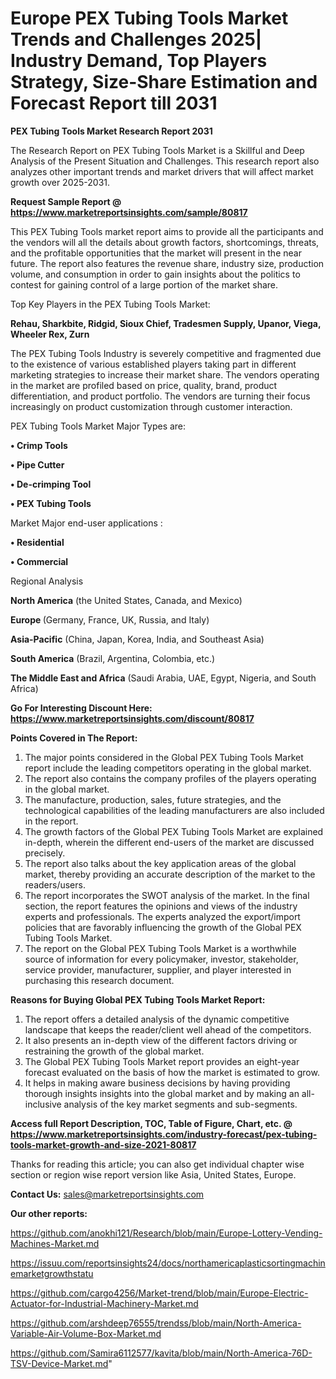 # Europe PEX Tubing Tools Market Trends and Challenges 2025| Industry Demand, Top Players Strategy, Size-Share Estimation and Forecast Report till 2031

<strong>PEX Tubing Tools Market Research Report 2031</strong>

The Research Report on PEX Tubing Tools Market is a Skillful and Deep Analysis of the Present Situation and Challenges. This research report also analyzes other important trends and market drivers that will affect market growth over 2025-2031.

<strong>Request Sample Report @ <a href=https://www.marketreportsinsights.com/sample/80817>https://www.marketreportsinsights.com/sample/80817</a></strong>

This PEX Tubing Tools market report aims to provide all the participants and the vendors will all the details about growth factors, shortcomings, threats, and the profitable opportunities that the market will present in the near future. The report also features the revenue share, industry size, production volume, and consumption in order to gain insights about the politics to contest for gaining control of a large portion of the market share.

Top Key Players in the PEX Tubing Tools Market:

<strong>Rehau, Sharkbite, Ridgid, Sioux Chief, Tradesmen Supply, Upanor, Viega, Wheeler Rex, Zurn</strong>

The PEX Tubing Tools Industry is severely competitive and fragmented due to the existence of various established players taking part in different marketing strategies to increase their market share. The vendors operating in the market are profiled based on price, quality, brand, product differentiation, and product portfolio. The vendors are turning their focus increasingly on product customization through customer interaction.

PEX Tubing Tools Market Major Types are:

<strong>• Crimp Tools

• Pipe Cutter

• De-crimping Tool

• PEX Tubing Tools</strong>

Market Major end-user applications :

<strong>• Residential

• Commercial</strong>

Regional Analysis

</u><strong><b>North America</b></strong> (the United States, Canada, and Mexico)

<strong><b>Europe </b></strong>(Germany, France, UK, Russia, and Italy)

<strong><b>Asia-Pacific</b></strong> (China, Japan, Korea, India, and Southeast Asia)

<strong><b>South America</b></strong> (Brazil, Argentina, Colombia, etc.)

<strong><b>The Middle East and Africa</b></strong> (Saudi Arabia, UAE, Egypt, Nigeria, and South Africa)

<strong>Go For Interesting Discount Here: <a href=https://www.marketreportsinsights.com/discount/80817>https://www.marketreportsinsights.com/discount/80817</a></strong>

<strong>Points Covered in The Report:</strong>
<ol>
  <li>The major points considered in the Global PEX Tubing Tools Market report include the leading competitors operating in the global market.</li>
  <li>The report also contains the company profiles of the players operating in the global market.</li>
  <li>The manufacture, production, sales, future strategies, and the technological capabilities of the leading manufacturers are also included in the report.</li>
  <li>The growth factors of the Global PEX Tubing Tools Market are explained in-depth, wherein the different end-users of the market are discussed precisely.</li>
  <li>The report also talks about the key application areas of the global market, thereby providing an accurate description of the market to the readers/users.</li>
  <li>The report incorporates the SWOT analysis of the market. In the final section, the report features the opinions and views of the industry experts and professionals. The experts analyzed the export/import policies that are favorably influencing the growth of the Global PEX Tubing Tools Market.</li>
  <li>The report on the Global PEX Tubing Tools Market is a worthwhile source of information for every policymaker, investor, stakeholder, service provider, manufacturer, supplier, and player interested in purchasing this research document.</li>
</ol>
<strong>Reasons for Buying Global PEX Tubing Tools Market Report:</strong>

<ol>
  <li>The report offers a detailed analysis of the dynamic competitive landscape that keeps the reader/client well ahead of the competitors.</li>
  <li>It also presents an in-depth view of the different factors driving or restraining the growth of the global market.</li>
  <li>The Global PEX Tubing Tools Market report provides an eight-year forecast evaluated on the basis of how the market is estimated to grow.</li>
  <li>It helps in making aware business decisions by having providing thorough insights insights into the global market and by making an all-inclusive analysis of the key market segments and sub-segments.</li>
</ol>
<strong>Access full Report Description, TOC, Table of Figure, Chart, etc. @ <a href=https://www.marketreportsinsights.com/industry-forecast/pex-tubing-tools-market-growth-and-size-2021-80817>https://www.marketreportsinsights.com/industry-forecast/pex-tubing-tools-market-growth-and-size-2021-80817</a></strong>


Thanks for reading this article; you can also get individual chapter wise section or region wise report version like Asia, United States, Europe.

<strong>Contact Us:</strong>
sales@marketreportsinsights.com

<strong>Our other reports:</strong>

<a href=https://github.com/anokhi121/Research/blob/main/Europe-Lottery-Vending-Machines-Market.md>https://github.com/anokhi121/Research/blob/main/Europe-Lottery-Vending-Machines-Market.md</a>

<a href=https://issuu.com/reportsinsights24/docs/northamericaplasticsortingmachinemarketgrowthstatu>https://issuu.com/reportsinsights24/docs/northamericaplasticsortingmachinemarketgrowthstatu</a>

<a href=https://github.com/cargo4256/Market-trend/blob/main/Europe-Electric-Actuator-for-Industrial-Machinery-Market.md>https://github.com/cargo4256/Market-trend/blob/main/Europe-Electric-Actuator-for-Industrial-Machinery-Market.md</a>

<a href=https://github.com/arshdeep76555/trendss/blob/main/North-America-Variable-Air-Volume-Box-Market.md>https://github.com/arshdeep76555/trendss/blob/main/North-America-Variable-Air-Volume-Box-Market.md</a>

<a href=https://github.com/Samira6112577/kavita/blob/main/North-America-76D-TSV-Device-Market.md>https://github.com/Samira6112577/kavita/blob/main/North-America-76D-TSV-Device-Market.md</a>"
